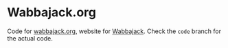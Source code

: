 # Wabbajack.org

Code for [wabbajack.org](https://www.wabbajack.org), website for [Wabbajack](https://www.github.com/wabbajack-tools/wabbajack). Check the `code` branch for the actual code.
